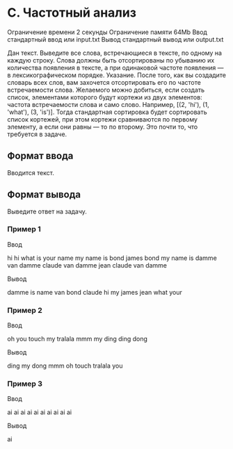 # C. Частотный анализ

Ограничение времени 2 секунды
Ограничение памяти 64Mb
Ввод стандартный ввод или input.txt
Вывод стандартный вывод или output.txt

Дан текст. Выведите все слова, встречающиеся в тексте, по одному на каждую строку. Слова должны быть отсортированы по убыванию их количества появления в тексте, а при одинаковой частоте появления — в лексикографическом порядке. Указание. После того, как вы создадите словарь всех слов, вам захочется отсортировать его по частоте встречаемости слова. Желаемого можно добиться, если создать список, элементами которого будут кортежи из двух элементов: частота встречаемости слова и само слово. Например, [(2, 'hi'), (1, 'what'), (3, 'is')]. Тогда стандартная сортировка будет сортировать список кортежей, при этом кортежи сравниваются по первому элементу, а если они равны — то по второму. Это почти то, что требуется в задаче.

## Формат ввода

Вводится текст.

## Формат вывода

Выведите ответ на задачу.

### Пример 1

Ввод

hi
hi
what is your name
my name is bond
james bond
my name is damme
van damme
claude van damme
jean claude van damme

Вывод

damme
is
name
van
bond
claude
hi
my
james
jean
what
your

### Пример 2

Ввод

oh you touch my tralala
mmm my ding ding dong

Вывод

ding
my
dong
mmm
oh
touch
tralala
you

### Пример 3

Ввод

ai ai ai ai ai ai ai ai ai ai

Вывод

ai
